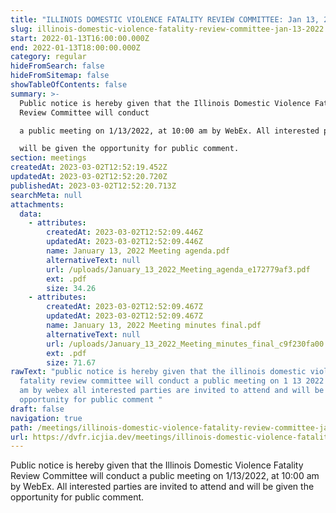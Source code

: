 ```yaml
---
title: "ILLINOIS DOMESTIC VIOLENCE FATALITY REVIEW COMMITTEE: Jan 13, 2022"
slug: illinois-domestic-violence-fatality-review-committee-jan-13-2022
start: 2022-01-13T16:00:00.000Z
end: 2022-01-13T18:00:00.000Z
category: regular
hideFromSearch: false
hideFromSitemap: false
showTableOfContents: false
summary: >-
  Public notice is hereby given that the Illinois Domestic Violence Fatality
  Review Committee will conduct

  a public meeting on 1/13/2022, at 10:00 am by WebEx. All interested parties are invited to attend and

  will be given the opportunity for public comment.
section: meetings
createdAt: 2023-03-02T12:52:19.452Z
updatedAt: 2023-03-02T12:52:20.720Z
publishedAt: 2023-03-02T12:52:20.713Z
searchMeta: null
attachments:
  data:
    - attributes:
        createdAt: 2023-03-02T12:52:09.446Z
        updatedAt: 2023-03-02T12:52:09.446Z
        name: January 13, 2022 Meeting agenda.pdf
        alternativeText: null
        url: /uploads/January_13_2022_Meeting_agenda_e172779af3.pdf
        ext: .pdf
        size: 34.26
    - attributes:
        createdAt: 2023-03-02T12:52:09.467Z
        updatedAt: 2023-03-02T12:52:09.467Z
        name: January 13, 2022 Meeting minutes final.pdf
        alternativeText: null
        url: /uploads/January_13_2022_Meeting_minutes_final_c9f230fa00.pdf
        ext: .pdf
        size: 71.67
rawText: "public notice is hereby given that the illinois domestic violence
  fatality review committee will conduct a public meeting on 1 13 2022 at 10 00
  am by webex all interested parties are invited to attend and will be given the
  opportunity for public comment "
draft: false
navigation: true
path: /meetings/illinois-domestic-violence-fatality-review-committee-jan-13-2022
url: https://dvfr.icjia.dev/meetings/illinois-domestic-violence-fatality-review-committee-jan-13-2022
---
```


Public notice is hereby given that the Illinois Domestic Violence Fatality Review Committee will conduct
a public meeting on 1/13/2022, at 10:00 am by WebEx. All interested parties are invited to attend and
will be given the opportunity for public comment.
